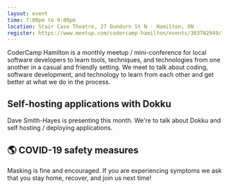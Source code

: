 ```yaml
---
layout: event
time: 7:00pm to 9:00pm
location: Stair Case Theatre, 27 Dundurn St N · Hamilton, ON
register: https://www.meetup.com/codercamp-hamilton/events/303762949/
---
```


CoderCamp Hamilton is a monthly meetup / mini-conference for local software developers to learn tools, techniques, and technologies from one another in a casual and friendly setting. We meet to talk about coding, software development, and technology to learn from each other and get better at what we do in the process.

## Self-hosting applications with Dokku

Dave Smith-Hayes is presenting this month. We're to talk about Dokku and self hosting / deploying applications.

## 🌎 COVID-19 safety measures

Masking is fine and encouraged. If you are experiencing symptoms we ask that you stay home, recover, and join us next time!
